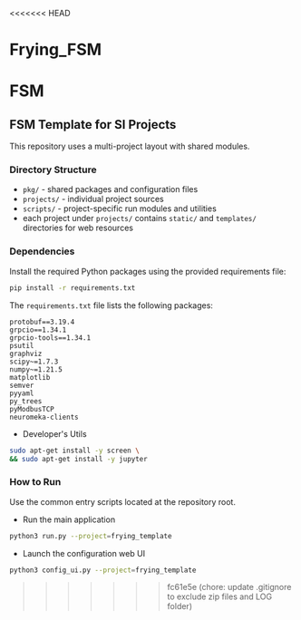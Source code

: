 <<<<<<< HEAD
# Frying_FSM
FSM
=======
## FSM Template for SI Projects

This repository uses a multi-project layout with shared modules.

### Directory Structure
- `pkg/` - shared packages and configuration files
- `projects/` - individual project sources
- `scripts/` - project-specific run modules and utilities
- each project under `projects/` contains `static/` and `templates/` directories for web resources
    
### Dependencies
Install the required Python packages using the provided requirements file:
```bash
pip install -r requirements.txt
```

The `requirements.txt` file lists the following packages:
```text
protobuf==3.19.4
grpcio==1.34.1
grpcio-tools==1.34.1
psutil
graphviz
scipy~=1.7.3
numpy~=1.21.5
matplotlib
semver
pyyaml
py_trees
pyModbusTCP
neuromeka-clients
```

* Developer's Utils
```bash
sudo apt-get install -y screen \
&& sudo apt-get install -y jupyter
```

### How to Run
Use the common entry scripts located at the repository root.

* Run the main application
```bash
python3 run.py --project=frying_template
```

* Launch the configuration web UI
```bash
python3 config_ui.py --project=frying_template
```
>>>>>>> fc61e5e (chore: update .gitignore to exclude zip files and LOG folder)

